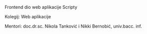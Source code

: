 Frontend dio web aplikacije Scripty 

Kolegij: Web aplikacije

Mentori: doc.dr.sc. Nikola Tanković i Nikki Bernobić, univ.bacc. inf.
